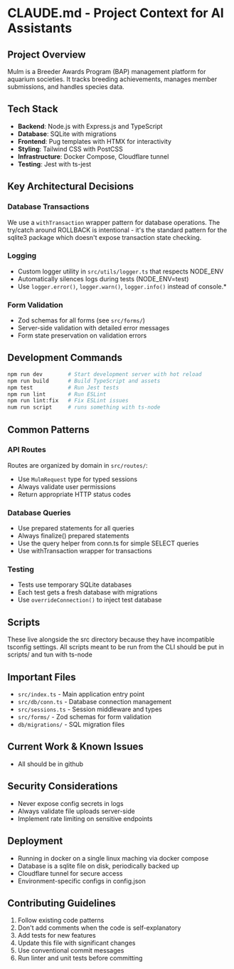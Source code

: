 # CLAUDE.md - Project Context for AI Assistants

## Project Overview
Mulm is a Breeder Awards Program (BAP) management platform for aquarium societies. It tracks breeding achievements, manages member submissions, and handles species data.

## Tech Stack
- **Backend**: Node.js with Express.js and TypeScript
- **Database**: SQLite with migrations
- **Frontend**: Pug templates with HTMX for interactivity
- **Styling**: Tailwind CSS with PostCSS
- **Infrastructure**: Docker Compose, Cloudflare tunnel
- **Testing**: Jest with ts-jest

## Key Architectural Decisions

### Database Transactions
We use a `withTransaction` wrapper pattern for database operations. The try/catch around ROLLBACK is intentional - it's the standard pattern for the sqlite3 package which doesn't expose transaction state checking.

### Logging
- Custom logger utility in `src/utils/logger.ts` that respects NODE_ENV
- Automatically silences logs during tests (NODE_ENV=test)
- Use `logger.error()`, `logger.warn()`, `logger.info()` instead of console.*

### Form Validation
- Zod schemas for all forms (see `src/forms/`)
- Server-side validation with detailed error messages
- Form state preservation on validation errors

## Development Commands
```bash
npm run dev        # Start development server with hot reload
npm run build      # Build TypeScript and assets
npm test           # Run Jest tests
npm run lint       # Run ESLint
npm run lint:fix   # Fix ESLint issues
num run script     # runs something with ts-node
```

## Common Patterns

### API Routes
Routes are organized by domain in `src/routes/`:
- Use `MulmRequest` type for typed sessions
- Always validate user permissions
- Return appropriate HTTP status codes

### Database Queries
- Use prepared statements for all queries
- Always finalize() prepared statements
- Use the query helper from conn.ts for simple SELECT queries
- Use withTransaction wrapper for transactions

### Testing
- Tests use temporary SQLite databases
- Each test gets a fresh database with migrations
- Use `overrideConnection()` to inject test database

## Scripts
These live alongside the src directory because they have incompatible tsconfig
settings. All scripts meant to be run from the CLI should be put in scripts/ and
tun with ts-node

## Important Files
- `src/index.ts` - Main application entry point
- `src/db/conn.ts` - Database connection management
- `src/sessions.ts` - Session middleware and types
- `src/forms/` - Zod schemas for form validation
- `db/migrations/` - SQL migration files

## Current Work & Known Issues
- All should be in github

## Security Considerations
- Never expose config secrets in logs
- Always validate file uploads server-side
- Implement rate limiting on sensitive endpoints

## Deployment
- Running in docker on a single linux maching via docker compose
- Database is a sqlite file on disk, periodically backed up
- Cloudflare tunnel for secure access
- Environment-specific configs in config.json

## Contributing Guidelines
1. Follow existing code patterns
2. Don't add comments when the code is self-explanatory
3. Add tests for new features
4. Update this file with significant changes
5. Use conventional commit messages
6. Run linter and unit tests before committing
